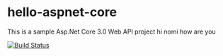 # hello-aspnet-core
This is a sample Asp.Net Core 3.0 Web API project
hi nomi how are you

[![Build Status](https://dev.azure.com/julioc0448/hello-aspnetcore/_apis/build/status/julioct.hello-aspnetcore?branchName=master)](https://dev.azure.com/julioc0448/hello-aspnetcore/_build/latest?definitionId=1&branchName=master)
